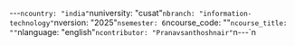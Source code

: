 ---
---

﻿---`ncountry: "india"`nuniversity: "cusat"`nbranch: "information-technology"`nversion: "2025"`nsemester: 6`ncourse_code: ""`ncourse_title: ""`nlanguage: "english"`ncontributor: "Pranavsanthoshnair"`n---`n
